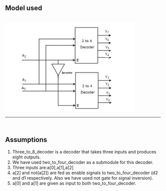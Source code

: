 ## Model used

<br/>
<img src=decoder.png>
<hr/>
<br/>

## Assumptions

1. Three_to_8_decoder is a decoder that takes three inputs and produces eight outputs.
2. We have used two_to_four_decoder as a submodule for this decoder.
3. Three inputs are:a[0],a[1],a[2]
4. a[2] and not(a[2]) are fed as enable signals to two_to_four_decoder (d2 and d1 respectively. Also we have used not gate for signal inversion).
5. a[0] and a[1] are given as input to both two_to_four_decoder.
